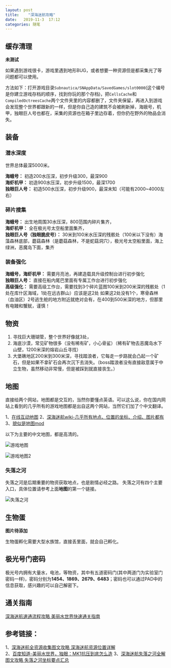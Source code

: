 ```yaml
---
layout: post
title:    "深海迷航攻略"
date:   2019-11-3  17:12 
categories: 随笔
---
```


## 缓存清理

 **未测试**
 
如果遇到游戏很卡，游戏里遇到地形BUG，或者想要一种资源但是都采集光了等问题都可以使用。

方法如下：打开游戏目录`Subnautica/SNAppData/SavedGames/slot0000`(这个编号是你建立游戏存档的顺序，找到你玩的那个存档)，把`CellsCache`和`CompiledOctreesCache`两个文件夹里的内容都删了，文件夹保留，再进入到游戏会发现整个世界都跟新的一样，但是你自己造的建筑不会被刷新掉，海娥号，机甲，独眼巨人号也都在，采集的资源也在箱子里边存着，但你扔在野外的物品会消失。

## 装备

### 潜水深度

世界总体最深5000米。  

**海蛾号：** 初造200水压深，初步升级300，最深900  
**海虾机甲：** 初造900水压深，初步升级1500，最深1700  
**独眼巨人号：** 初造500水压深，初步升级900，最深未知（可能有2000~4000左右）

### 碎片搜集

**海蛾号：** 出生地周围30水压深，800范围内碎片集齐，  
**海虾机甲：** 全在极光号太空船里面集齐，  
**独眼巨人号（独眼脆皮号）：** 30米到100米水压深的残骸处（100米以下没有）海藻森林底部，蘑菇森林（是蘑菇森林，不是蛇菇洞穴），极光号太空船里面，海上绿洲，恶魔岛下面，集齐  

### 装备强化

**海蛾号，海虾机甲：** 需要月亮池，再建造载具升级控制台进行初步强化  
**独眼巨人号：** 直接在船内尾巴里面有专属工作台进行初步强化  
**高级强化：** 需要高级工作台，需要找到3个碎片蓝图100米到200米深的残骸处（1处在库什区海域，1处在远古群山）应该是这2处
如果这2处没有1个，寒骨森林（血油区）2号逃生舱的地方附近就绝对会有，在400到500米深的地方，但那里有电鳗和蟹鱿，谨慎！  

## 物资


1. 寻找巨大珊瑚管，整个世界好像就3处，  
2. 海底沙漠，常见矿物很多（没有稀有矿，小心骨鲨）（稀有矿物去恶魔岛水下山壁，1200米深的熔岩山丘寻找）  
3. 大堡礁地区200米到300米深，寻找踏浪者，它每走一步路就会凸起一个矿石，但是如果不拿矿石会再次沉下去消失。（boss踏浪者没有直接敌意属于中立生物，虽然移动非常慢，但是被踩到就直接丧生。）    

## 地图

直接给两个网站，地图都是交互的，当然你要懂点英语。可以这么说，你在国内网站上看到的几乎所有的游戏地图都是出自这两个网站，当然它们加了个中文翻译。

1、[在线互动地图](https://subnauticamap.io/)
2、[深海迷航wiki-几乎所有地点、位置的坐标、介绍、图片都有](https://subnautica.fandom.com/wiki/Crater_Map)
3、[貌似是地图mod](https://www.nexusmods.com/subnautica/mods/12)

以下为主要的中文地图，都是高清的。

![游戏地图](https://www.github.com/LonlyPan/LonlyPan.github.io/raw/master/images/Posts/深海迷航攻略/游戏地图.jpg)

![游戏地图2](https://raw.githubusercontent.com/LonlyPan/LonlyPan.github.io/master/images/Posts/深海迷航攻略/深海迷航地图2.jpeg)

### 失落之河

失落之河是后期重要的物资获取地点，也是剧情必经之路。
失落之河有四个主要入口，具体位置请参考上面**地图**的第一个链接。

![失落之河](https://www.github.com/LonlyPan/LonlyPan.github.io/raw/master/images/Posts/深海迷航攻略/失落之河.jpg)

## 生物蛋

**图片待添加**

生物蛋孵化需要大型水族馆，直接丢里面，就会自己孵化。


## 极光号门密码

极光号内拥有大量水，电池，等物资，其中有五道密码门(其中两道门为实验室门密码一样)，密码分别为**1454、1869、2679、6483**；密码也可以通过PAD中的信息获取，感兴趣的可以自己解密下。

## 通关指南

[深海迷航速通流程攻略 美丽水世界快速通关指南](https://www.3dmgame.com/gl/3715867.html)


## 参考链接：

1、[深海迷航全资源收集图文攻略 深海迷航资源位置详解](https://www.3dmgame.com/gl/3709451.html)  
2、[百度知道-美丽水世界，独眼：MK1抗压到底怎么造](https://zhidao.baidu.com/question/1452584194836981500.html)
3、[深海迷航失落之河全解图文攻略 失落之河坐标要点汇总](http://www.yxdown.com/gonglue/411624_1.html)

